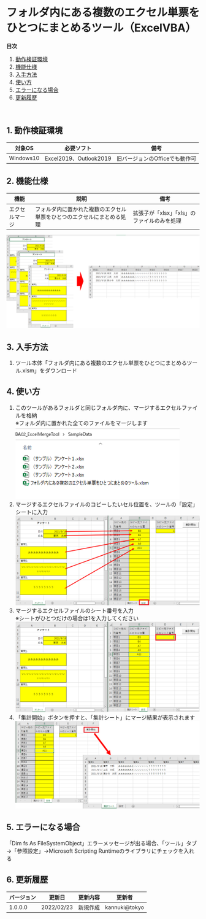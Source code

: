 # フォルダ内にある複数のエクセル単票をひとつにまとめるツール（ExcelVBA）


**目次**
 1. [動作検証環境](#1)
 2. [機能仕様](#2)
 3. [入手方法](#3)
 4. [使い方](#4)
 5. [エラーになる場合](#5)
 6. [更新履歴](#6)

<br>

##  1. <a name='1'></a>動作検証環境

|対象OS|必要ソフト|備考|
|--|--|--|
|Windows10|Excel2019、Outlook2019|旧バージョンのOfficeでも動作可

##  2. <a name='2'></a>機能仕様

|機能|説明|備考|
|--|--|--|
|エクセルマージ|フォルダ内に置かれた複数のエクセル単票をひとつのエクセルにまとめる処理|拡張子が「xlsx」「xls」のファイルのみを処理

![icon](./img/appendix_top.png)
##  3. <a name='3'></a>入手方法

1. ツール本体「フォルダ内にある複数のエクセル単票をひとつにまとめるツール.xlsm」をダウンロード


##  4. <a name='4'></a>使い方

1. このツールがあるフォルダと同じフォルダ内に、マージするエクセルファイルを格納<br>※フォルダ内に置かれた全てのファイルをマージします
![icon](./img/appendix_01.png)
1. マージするエクセルファイルのコピーしたいセル位置を、ツールの「設定」シートに入力
![icon](./img/appendix_02.png)
1. マージするエクセルファイルのシート番号を入力<br>※シートがひとつだけの場合は1を入力してください
![icon](./img/appendix_03.png)
1. 「集計開始」ボタンを押すと、「集計シート」にマージ結果が表示されます
![icon](./img/appendix_04.png)

##  5. <a name='4'></a>エラーになる場合
「Dim fs As FileSystemObject」エラーメッセージが出る場合、「ツール」タブ→「参照設定」→Microsoft Scripting Runtimeのライブラリにチェックを入れる

<div style="page-break-before:always"></div>

##  6. <a name='6'></a>更新履歴
|バージョン|更新日|更新内容|更新者|
|--|--|--|--|
|1.0.0.0|2022/02/23|新規作成|kannuki@tokyo|
